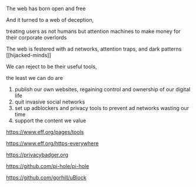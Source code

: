 ---
---

The web has born open and free

And it turned to a web of deception, 

treating users as not humans but attention machines to make money for their corporate overlords 

The web is festered with ad networks, attention traps, and dark patterns [[hijacked-minds]]

We can reject to be their useful tools, 

the least we can do are

1. publish our own websites, regaining control and ownership of our digital life
2. quit invasive social networks
3. set up adblockers and privacy tools to prevent ad networks wasting our time 
4. support the content we value   

<https://www.eff.org/pages/tools>

<https://www.eff.org/https-everywhere>

<https://privacybadger.org>

<https://github.com/pi-hole/pi-hole>

<https://github.com/gorhill/uBlock>